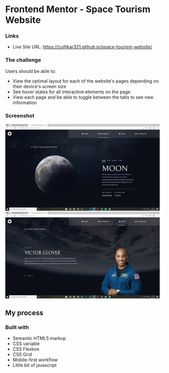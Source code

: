 # Frontend Mentor - Space Tourism Website

### Links

- Live Site URL: https://zulfikar321.github.io/space-tourism-website/

### The challenge

Users should be able to:

- View the optimal layout for each of the website's pages depending on their device's screen size
- See hover states for all interactive elements on the page
- View each page and be able to toggle between the tabs to see new information

### Screenshot
![Space-tourism-website1](https://github.com/zulfikar321/space-tourism-website/blob/main/ss1.png?raw=true)
![Space-tourism-website2](https://github.com/zulfikar321/space-tourism-website/blob/main/ss2.png?raw=true)

## My process

### Built with

- Semantic HTML5 markup
- CSS variable
- CSS Flexbox
- CSS Grid
- Mobile-first workflow
- Little bit of javascript
